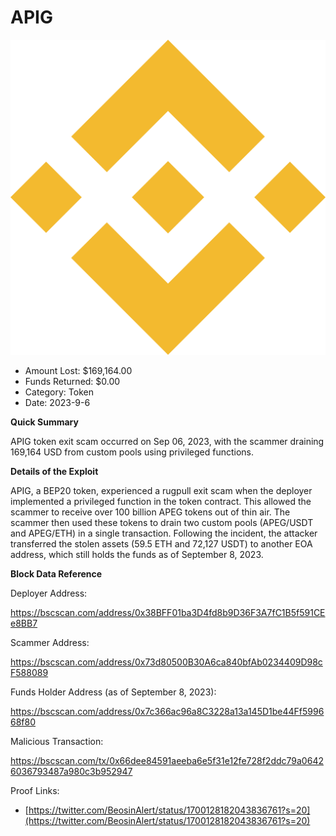 # APIG
![APIG](/rektimages/APIG-Rugpull.png)
- Amount Lost: $169,164.00
- Funds Returned: $0.00
- Category: Token
- Date: 2023-9-6

**Quick Summary**

APIG token exit scam occurred on Sep 06, 2023, with the scammer draining 169,164 USD from custom pools using privileged functions.

  


 **Details of the Exploit**

APIG, a BEP20 token, experienced a rugpull exit scam when the deployer implemented a privileged function in the token contract. This allowed the scammer to receive over 100 billion APEG tokens out of thin air. The scammer then used these tokens to drain two custom pools (APEG/USDT and APEG/ETH) in a single transaction. Following the incident, the attacker transferred the stolen assets (59.5 ETH and 72,127 USDT) to another EOA address, which still holds the funds as of September 8, 2023.

  


 **Block Data Reference**

Deployer Address:

https://bscscan.com/address/0x38BFF01ba3D4fd8b9D36F3A7fC1B5f591CEe8BB7

  


Scammer Address:

https://bscscan.com/address/0x73d80500B30A6ca840bfAb0234409D98cF588089

  


Funds Holder Address (as of September 8, 2023):

https://bscscan.com/address/0x7c366ac96a8C3228a13a145D1be44Ff599668f80

  


Malicious Transaction:

https://bscscan.com/tx/0x66dee84591aeeba6e5f31e12fe728f2ddc79a06426036793487a980c3b952947


Proof Links:
- [https://twitter.com/BeosinAlert/status/1700128182043836761?s=20](https://twitter.com/BeosinAlert/status/1700128182043836761?s=20)


